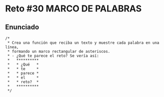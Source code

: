 # Reto #30 MARCO DE PALABRAS

## Enunciado

```
/*
 * Crea una función que reciba un texto y muestre cada palabra en una línea,
 * formando un marco rectangular de asteriscos.
 * - ¿Qué te parece el reto? Se vería así:
 *   **********
 *   * ¿Qué   *
 *   * te     *
 *   * parece *
 *   * el     *
 *   * reto?  *
 *   **********
 */
```